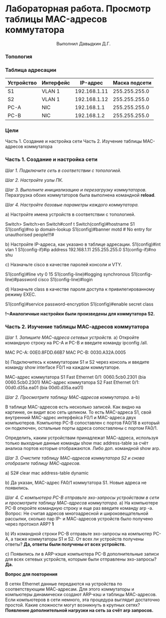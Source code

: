 # Лабораторная работа. Просмотр таблицы MAC-адресов коммутатора 

<p style="text-align: center;">Выполнил Давыдкин Д.Г.</p>

### Топология



### Таблица адресации

| Устройство  | Интерфейс  | IP-адрес  | Маска подсети  |
| ------------ | ------------ | ------------ | ------------ |
| S1 |VLAN 1  | 192.168.1.11  | 255.255.255.0  |
| S2  | VLAN 1  | 192.168.1.12  | 255.255.255.0  |
| PC-A  | NIC   | 192.168.1.1   |255.255.255.0   |
| PC-B | NIC  | 192.168.1.2   |  255.255.255.0 |

### Цели
Часть 1. Создание и настройка сети
Часть 2. Изучение таблицы МАС-адресов коммутатора

### Часть 1. Создание и настройка сети
*Шаг 1. Подключите сеть в соответствии с топологией.*

*Шаг 2. Настройте узлы ПК.*

*Шаг 3. Выполните инициализацию и перезагрузку коммутаторов.*
Перазгрузка обоих коммутаторов была выполнена командной **reload**.

*Шаг 4. Настройте базовые параметры каждого коммутатора.*

a) Настройте имена устройств в соответствии с топологией.

Switch>
Switch>en
Switch#conf t
Switch(config)#hostname S1
S1(config)#no ip domain-lookup 
S1(config)#banner motd # No entry for unauthorised people!!!#

b) Настройте IP-адреса, как указано в таблице адресации.
S1(config)#int vlan 1
S1(config-if)#ip address 192.168.1.11 255.255.255.0
S1(config-if)#no shu

c) Назначьте cisco в качестве паролей консоли и VTY.

S1(config)#line vty 0 15
S1(config-line)#logging synchronous 
S1(config-line)#password cisco
S1(config-line)#login

d) Назначьте class в качестве пароля доступа к привилегированному режиму EXEC.

S1(config)#service password-encryption 
S1(config)#enable secret class

**!~Аналогичные настройки были произведены для коммутатора S2.**

### Часть 2. Изучение таблицы МАС-адресов коммутатора

*Шаг 1. Запишите МАС-адреса сетевых устройств.*
a) Откройте командную строку на PC-A и PC-B и введите команду ipconfig /all.

MAC PC-A: 00E0.8FDD.66B7
MAC PC-B: 0030.A32A.0005


b) Подключитесь к коммутаторам S1 и S2 через консоль и введите команду show interface F0/1 на каждом коммутаторе.

МАС-адрес коммутатора S1 Fast Ethernet 0/1: 0060.5cb0.2301 (bia 0060.5cb0.2301)
МАС-адрес коммутатора S2 Fast Ethernet 0/1: 00d0.d35a.ea01 (bia 00d0.d35a.ea01)

*Шаг 2. Просмотрите таблицу МАС-адресов коммутатора.*
a-b) 

В таблице MAC-адресов есть несколько записей. Как видно на картинке, он видит всю сеть целиком. То есть MAC-адреса S1, свой внутренний MAC-адрес интерфейса F0/1 и MAC-адреса двух компьютеров.
Компьютер PC-B сопоставлен с портов FA0/18 в который он подключен, остальные порты адреса сопоставлены с портом FA0/1.

Определить, каким устройствам принадлежат МАС-адреса, используя только выходные данные команды show mac address-table за счёт анализа портов которые отображаются. Либо доп. командной show arp.

*Шаг 3. Очистите таблицу МАС-адресов коммутатора S2 и снова отобразите таблицу МАС-адресов.*

a) 
S2# clear mac address-table dynamic

b) Да указан, MAC-адрес FA0/1 коммутатора S1.
Новые адреса не появились.

*Шаг 4. С компьютера PC-B отправьте эхо-запросы устройствам в сети и просмотрите таблицу МАС-адресов коммутатора.*
a) На компьютере PC-B откройте командную строку и еще раз введите команду arp -a.
Вопрос:
Не считая адресов многоадресной и широковещательной рассылки, сколько пар IP- и МАС-адресов устройств было получено через протокол ARP? **1**




b) Из командной строки PC-B отправьте эхо-запросы на компьютер PC-A, а также коммутаторы S1 и S2.
От всех ли устройств получены ответы? **Да, ответы были получены от всех устройств.**

c) Появились ли в ARP-кэше компьютера PC-B дополнительные записи для всех сетевых устройств, которым были отправлены эхо-запросы? **Да.**

**Вопрос для повторения**

В сетях Ethernet данные передаются на устройства по соответствующим МАС-адресам. Для этого коммутаторы и компьютеры динамически создают ARP-кэш и таблицы МАС-адресов. Если компьютеров в сети немного, эта процедура выглядит достаточно простой. Какие сложности могут возникнуть в крупных сетях? **Появление дополнительной нагрузки на сеть за счёт arp запросов.**
